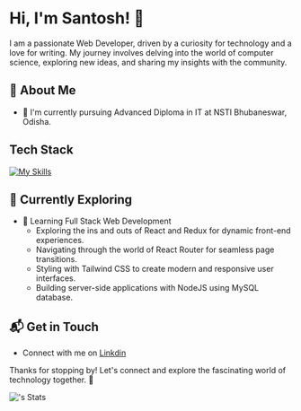 # Hi, I'm Santosh! 👋

I am a passionate Web Developer, driven by a curiosity for technology and a love for writing. My journey involves delving into the world of computer science, exploring new ideas, and sharing my insights with the community.



## 🚀 About Me

- 🔭 I'm currently pursuing Advanced Diploma in IT at NSTI Bhubaneswar, Odisha.

## Tech Stack
[![My Skills](https://skillicons.dev/icons?i=js,html,css,bootstrap,angular,react,php,laravel,mysql,mongodb,python,django)](https://skillicons.dev)

## 🌱 Currently Exploring

- 🚀 Learning Full Stack Web Development
  - Exploring the ins and outs of React and Redux for dynamic front-end experiences.
  - Navigating through the world of React Router for seamless page transitions.
  - Styling with Tailwind CSS to create modern and responsive user interfaces.
  - Building server-side applications with NodeJS using MySQL database.

<!--
 ## 🏆 Achievements

- 🌟 Completed Hacktoberfest 2023 - Contributed to open source projects and celebrated the spirit of collaboration.
-->

## 📬 Get in Touch

- Connect with me on [Linkdin](https://www.linkedin.com/in/santosh-ku-baral)

Thanks for stopping by! Let's connect and explore the fascinating world of technology together. 🚀


![<Santosh-kumar-Baral>'s Stats](https://github-readme-stats.vercel.app/api?username=Santosh-kumar-Baral&theme=vue-dark&show_icons=true&hide_border=true&count_private=true)


<!--

Here are some ideas to get you started:

- 🔭 I’m currently working on ...
- 🌱 I’m currently learning ...
- 👯 I’m looking to collaborate on ...
- 🤔 I’m looking for help with ...
- 💬 Ask me about ...
- 📫 How to reach me: ...
- 😄 Pronouns: ...
- ⚡ Fun fact: ...
-->
